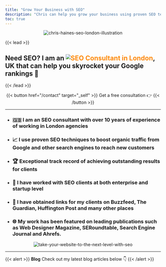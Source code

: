 ```yaml
---
title: "Grow Your Business with SEO"
description: "Chris can help you grow your business using proven SEO techniques"
toc: true
---
```

<center>

![chris-haines-seo-london-illustration](/img/chris-haines.jpg)

</center>
{{< lead >}} 

## Need SEO? I am an <span style="color: #FD8803">![SEO Consultant in London](/seo-consultant-london/)</span>, UK that can help you skyrocket your Google rankings 🚀

{{< /lead >}}
<P>
<center>

{{< button href="/contact" target="_self" >}}
Get a free consultation 👉
{{< /button >}}

--- 

</center>
<P>

- ### 🇬🇧 I am an SEO consultant with over 10 years of experience of working in London agencies
- ### 📈 I use proven SEO techniques to boost organic traffic from Google and other search engines to reach new customers
- ### 🏆 Exceptional track record of achieving outstanding results for clients
- ### 🏢 I have worked with SEO clients at both enterprise and startup level
- ### 🔗 I have obtained links for my clients on Buzzfeed, The Guardian, Huffington Post and many other places
- ### 🌐 My work has been featured on leading publications such as Web Designer Magazine, SERoundtable, Search Engine Journal and Ahrefs.
<P>

<center>

![take-your-website-to-the-next-level-with-seo](/img/take-your-website-to-the-next-level-with-seo.png)

</center>

--- 

{{< alert >}}
**Blog** Check out my latest blog articles below 👇
{{< /alert >}}
